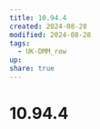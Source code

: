 ```yaml
---
title: 10.94.4
created: 2024-08-28
modified: 2024-08-28
tags:
  - UK-DMM_row
up: 
share: true
---
```

# 10.94.4
